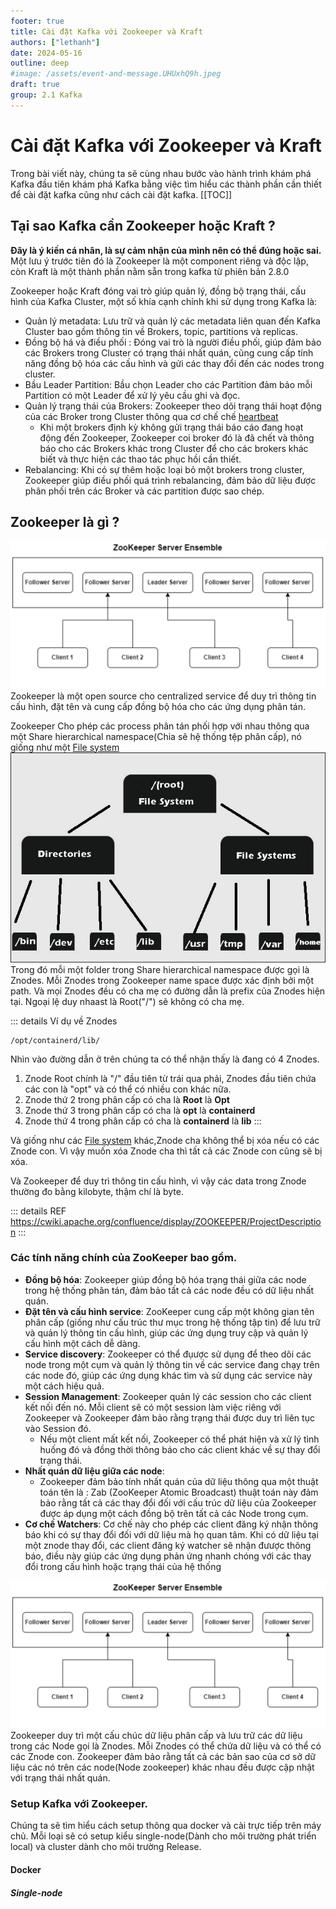```yaml
---
footer: true
title: Cài đặt Kafka với Zookeeper và Kraft
authors: ["lethanh"]
date: 2024-05-16
outline: deep
#image: /assets/event-and-message.UHUxhQ9h.jpeg
draft: true
group: 2.1 Kafka
---
```


# Cài đặt Kafka với Zookeeper và Kraft

Trong bài viết này, chúng ta sẽ cùng nhau bước vào hành trình khám phá Kafka đầu tiên khám phá Kafka bằng việc tìm hiểu các thành phần cần thiết để cài đặt kafka cũng như cách cài đặt kafka.
[[TOC]]

## Tại sao Kafka cần Zookeeper hoặc Kraft ?
**Đây là ý kiến cá nhân, là sự cảm nhận của mình nên có thể đúng hoặc sai.**
Một lưu ý trước tiên đó là Zookeeper là một component riêng và độc lập, còn Kraft là một thành phần nằm sẵn trong kafka từ phiên bản 2.8.0

Zookeeper hoặc Kraft đóng vai trò giúp quản lý, đồng bộ trạng thái, cấu hình của Kafka Cluster, một số khía cạnh chính khi sử dụng trong Kafka là:
- Quản lý metadata: Lưu trữ và quản lý các metadata liên quan đến Kafka Cluster bao gồm thông tin về Brokers, topic, partitions và replicas.
- Đồng bộ há và điều phối : Đóng vai trò là người điều phối, giúp đảm bảo các Brokers trong Cluster có trạng thái nhất quán, cũng cung cấp tính năng đồng bộ hóa các cấu hình và gửi các thay đổi đến các nodes trong cluster.
- Bầu Leader Partition: Bầu chọn Leader cho các Partition đảm bảo mỗi Partition có một Leader để xử lý yêu cầu ghi và đọc.
- Quản lý trạng thái của Brokers: Zookeeper theo dõi trạng thái hoạt động của các Broker trong Cluster thông qua cơ chế chế [heartbeat](https://demanejar.github.io/posts/hdfs-introduction/#:~:text=C%C6%A1%20ch%E1%BA%BF%20heartbeat,datanode%20%C4%91%C3%B3%20c%C3%B2n%20ho%E1%BA%A1t%20%C4%91%E1%BB%99ng.)
  - Khi một brokers định kỳ không gửi trạng thái báo cáo đang hoạt động đến Zookeeper, Zookeeper coi broker đó là đã chết và thông báo cho các Brokers khác trong Cluster để cho các brokers khác biết và thực hiện các thao tác phục hồi cần thiết.
- Rebalancing: Khi có sự thêm hoặc loại bỏ một brokers trong cluster, Zookeeper giúp điều phối quá trình rebalancing, đảm bảo dữ liệu được phân phối trên các Broker và các partition được sao chép.
## Zookeeper là gì ?
![Zookeeper-Architecture](2024-05-16-cai-dat-kafka-voi-zookeeper-hoac-KRaft/Zookeeper-Architecture.png)
Zookeeper là một open source cho centralized service để duy trì thông tin cấu hình, đặt tên và cung cấp đồng bộ hóa cho các ứng dụng phân tán.

Zookeeper Cho phép các process phân tán phối hợp với nhau thông qua một Share hierarchical namespace(Chia sẽ hệ thống tệp phân cấp), nó giống như một [File system](https://vi.wikipedia.org/wiki/H%E1%BB%87_th%E1%BB%91ng_t%E1%BA%ADp_tin)
![what-is-file-system-1.png](2024-05-16-cai-dat-kafka-voi-zookeeper-hoac-KRaft/what-is-file-system-1.png)
Trong đó mỗi một folder trong Share hierarchical namespace được gọi là Znodes. Mỗi Znodes trong Zookeeper name space được xác định bởi một path. Và mọi Znodes đều có cha mẹ có đường dẫn là prefix của Znodes hiện tại. Ngoại lệ duy nhaast là Root("/") sẽ không có cha mẹ.

::: details Ví dụ về Znodes
```
/opt/containerd/lib/
```

Nhìn vào đường dẫn ở trên chúng ta có thể nhận thấy là đang có 4 Znodes.
1. Znode Root chính là "/" đầu tiên từ trái qua phải, Znodes đầu tiên chứa các con là "opt"
 và có thể có nhiều con khác nữa.
2. Znode thứ 2 trong phân cấp có cha là **Root** là **Opt**
3. Znode thứ 3 trong phân cấp có cha là **opt** là **containerd**
4. Znode thứ 4 trong phân cấp có cha là **containerd** là **lib**
:::

Và giống như các [File system](https://vi.wikipedia.org/wiki/H%E1%BB%87_th%E1%BB%91ng_t%E1%BA%ADp_tin) khác,Znode cha không thể bị xóa nếu có các Znode con. Vì vậy muốn xóa Znode cha thì tất cả các Znode con cũng sẽ bị xóa.

Và Zookeeper để duy trì thông tin cấu hình, vì vậy các data trong Znode thường đo bằng kilobyte, thậm chí là byte.

::: details REF
https://cwiki.apache.org/confluence/display/ZOOKEEPER/ProjectDescription
:::

### Các tính năng chính của ZooKeeper bao gồm.
- **Đồng bộ hóa**: Zookeeper giúp đồng bộ hóa trạng thái giữa các node trong hệ thống phân tán, đảm bảo tất cả các node đều có dữ liệu nhất quán.
- **Đặt tên và cấu hình service**: ZooKeeper cung cấp một không gian tên phân cấp (giống như cấu trúc thư mục trong hệ thống tập tin) để lưu trữ và quản lý thông tin cấu hình, giúp các ứng dụng truy cập và quản lý cấu hình một cách dễ dàng.
- **Service discovery**:  Zookeeper có thể đụược sử dụng để theo dõi các node trong một cụm và quản lý thông tin về các service đang chạy trên các node đó, giúp các ứng dụng khác tìm và sử dụng các service này một cách hiệu quả.
- **Session Management**: Zookeeper quản lý các session cho các client kết nối đến nó. Mỗi client sẽ có một session làm việc riêng với Zookeeper và Zookeeper đảm bảo rằng trạng thái được duy trì liên tục vào Session đó.
  - Nếu một client mất kết nối, Zookeeper có thể phát hiện và xử lý tình huống đó và đồng thời thông báo cho các client khác về sự thay đổi trạng thái.
- **Nhất quán dữ liệu giữa các node**:
  - Zookeeper đảm bảo tính nhất quán của dữ liệu thông qua một thuật toán tên là : Zab (ZooKeeper Atomic Broadcast) thuật toán này đảm bảo rằng tất cả các thay đổi đối với cấu trúc dữ liệu của Zookeeper được áp dụng một cách đồng bộ trên tất cả các Node trong cụm.
- **Cơ chế Watchers**: Cơ chế này cho phép các client đăng ký nhận thông báo khi có sự thay đổi đối với dữ liệu mà họ quan tâm. Khi có dữ liệu tại một znode thay đổi, các client đăng ký watcher sẽ nhận đưược thông báo, điều này giúp các ứng dụng phản ứng nhanh chóng với các thay đổi trong cấu hình hoặc trạng thái của hệ thống

![Zookeeper-Architecture](2024-05-16-cai-dat-kafka-voi-zookeeper-hoac-KRaft/Zookeeper-Architecture.png)
Zookeeper duy trì một cấu chúc dữ liệu phân cấp và lưu trữ các dữ liệu trong các Node gọi là Znodes. Mỗi Znodes có thể chứa dữ liệu và có thể có các Znode con. Zookeeper đảm bảo rằng tất cả các bản sao của cơ sở dữ liệu các nó trên các node(Node zookeeper) khác nhau đều được cập nhật với trạng thái nhất quán.

### Setup Kafka với Zookeeper.
Chúng ta sẽ tìm hiểu cách setup thông qua docker và cài trực tiếp trên máy chủ. Mỗi loại sẽ có setup kiểu single-node(Dành cho môi trường phát triển local) và cluster dành cho môi trường Release.
#### Docker
##### Single-node
